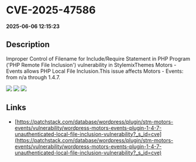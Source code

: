 # CVE-2025-47586

**2025-06-06 12:15:23**

## Description
Improper Control of Filename for Include/Require Statement in PHP Program ('PHP Remote File Inclusion') vulnerability in StylemixThemes Motors - Events allows PHP Local File Inclusion.This issue affects Motors - Events: from n/a through 1.4.7.

![](https://img.shields.io/static/v1?label=Score&message=9.0&color=red)
![](https://img.shields.io/static/v1?label=Severity&message=CRITICAL&color=red)
![](https://img.shields.io/static/v1?label=CWE&message=RFI&color=green)

## Links
- [https://patchstack.com/database/wordpress/plugin/stm-motors-events/vulnerability/wordpress-motors-events-plugin-1-4-7-unauthenticated-local-file-inclusion-vulnerability?_s_id=cve](https://patchstack.com/database/wordpress/plugin/stm-motors-events/vulnerability/wordpress-motors-events-plugin-1-4-7-unauthenticated-local-file-inclusion-vulnerability?_s_id=cve)

